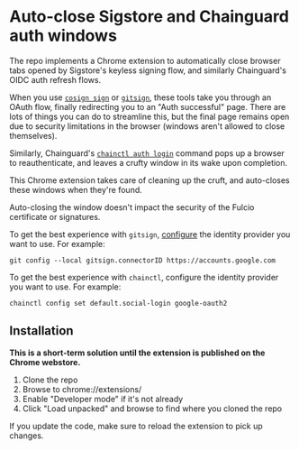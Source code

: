 # Auto-close Sigstore and Chainguard auth windows

The repo implements a Chrome extension to automatically close browser tabs opened by Sigstore's keyless signing flow, and similarly Chainguard's OIDC auth refresh flows.

When you use [`cosign sign`](https://github.com/sigstore/cosign/blob/main/doc/cosign_sign.md) or [`gitsign`](https://github.com/sigstore/gitsign/), these tools take you through an OAuth flow, finally redirecting you to an "Auth successful" page. There are lots of things you can do to streamline this, but the final page remains open due to security limitations in the browser (windows aren't allowed to close themselves).

Similarly, Chainguard's [`chainctl auth login`](https://edu.chainguard.dev/chainguard/chainctl/chainctl-docs/chainctl_auth_login/) command pops up a browser to reauthenticate, and leaves a crufty window in its wake upon completion.

This Chrome extension takes care of cleaning up the cruft, and auto-closes these windows when they're found.

Auto-closing the window doesn't impact the security of the Fulcio certificate or signatures.

To get the best experience with `gitsign`, [configure](https://github.com/sigstore/gitsign/#configuration) the identity provider you want to use. For example:

```
git config --local gitsign.connectorID https://accounts.google.com
```

To get the best experience with `chainctl`, configure the identity provider you want to use. For example:

```
chainctl config set default.social-login google-oauth2
```

## Installation

**This is a short-term solution until the extension is published on the Chrome webstore.**

1. Clone the repo
1. Browse to chrome://extensions/
1. Enable "Developer mode" if it's not already
1. Click "Load unpacked" and browse to find where you cloned the repo

If you update the code, make sure to reload the extension to pick up changes.
